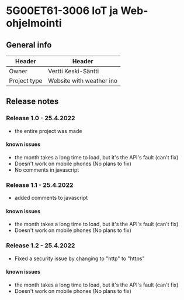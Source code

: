 # 5G00ET61-3006 IoT ja Web-ohjelmointi

## General info

| Header        | Header        |
| ------------- |------------- |
| Owner         | Vertti Keski-Säntti |
| Project type  | Website with weather ino      |

## Release notes

### Release 1.0 - 25.4.2022
* the entire project was made

#### known issues
* the month takes a long time to load, but it's the API's fault (can't fix)
* Doesn't work on mobile phones (No plans to fix)
* No comments in javascript


### Release 1.1 - 25.4.2022
* added comments to javascript

#### known issues
* the month takes a long time to load, but it's the API's fault (can't fix)
* Doesn't work on mobile phones (No plans to fix)


### Release 1.2 - 25.4.2022
* Fixed a security issue by changing to "http" to "https"

#### known issues
* the month takes a long time to load, but it's the API's fault (can't fix)
* Doesn't work on mobile phones (No plans to fix)